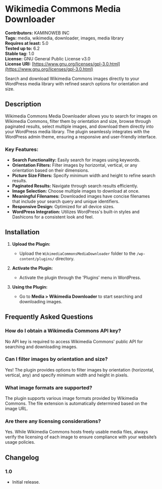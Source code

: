 # Wikimedia Commons Media Downloader

**Contributors:** KAMINOWEB INC  
**Tags:** media, wikimedia, downloader, images, media library  
**Requires at least:** 5.0  
**Tested up to:** 6.2  
**Stable tag:** 1.0  
**License:** GNU General Public License v3.0  
**License URI:** [https://www.gnu.org/licenses/gpl-3.0.html](https://www.gnu.org/licenses/gpl-3.0.html)

Search and download Wikimedia Commons images directly to your WordPress media library with refined search options for orientation and size.

## Description

Wikimedia Commons Media Downloader allows you to search for images on Wikimedia Commons, filter them by orientation and size, browse through paginated results, select multiple images, and download them directly into your WordPress media library. The plugin seamlessly integrates with the WordPress admin theme, ensuring a responsive and user-friendly interface.

### Key Features:
- **Search Functionality:** Easily search for images using keywords.
- **Orientation Filters:** Filter images by horizontal, vertical, or any orientation based on their dimensions.
- **Picture Size Filters:** Specify minimum width and height to refine search results.
- **Paginated Results:** Navigate through search results efficiently.
- **Image Selection:** Choose multiple images to download at once.
- **Meaningful Filenames:** Downloaded images have concise filenames that include your search query and unique identifiers.
- **Responsive Design:** Optimized for all device sizes.
- **WordPress Integration:** Utilizes WordPress's built-in styles and Dashicons for a consistent look and feel.

## Installation

1. **Upload the Plugin:**
   - Upload the `WikimediaCommonsMediaDownloader` folder to the `/wp-content/plugins/` directory.

2. **Activate the Plugin:**
   - Activate the plugin through the 'Plugins' menu in WordPress.

3. **Using the Plugin:**
   - Go to **Media > Wikimedia Downloader** to start searching and downloading images.

## Frequently Asked Questions

### How do I obtain a Wikimedia Commons API key?
No API key is required to access Wikimedia Commons' public API for searching and downloading images.

### Can I filter images by orientation and size?
Yes! The plugin provides options to filter images by orientation (horizontal, vertical, any) and specify minimum width and height in pixels.

### What image formats are supported?
The plugin supports various image formats provided by Wikimedia Commons. The file extension is automatically determined based on the image URL.

### Are there any licensing considerations?
Yes. While Wikimedia Commons hosts freely usable media files, always verify the licensing of each image to ensure compliance with your website’s usage policies.

## Changelog

### 1.0
* Initial release.

